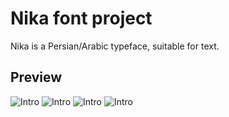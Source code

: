 # Nika font project

Nika is a  Persian/Arabic typeface, suitable for text.

## Preview
![Intro](http://font-store.github.io/font-nika/imgs/intro2-01.svg)
![Intro](http://font-store.github.io/font-nika/imgs/intro2-02.svg)
![Intro](http://font-store.github.io/font-nika/imgs/intro2-03.svg)
![Intro](http://font-store.github.io/font-nika/imgs/intro2-04.svg)
